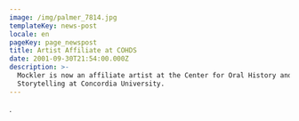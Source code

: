 ```yaml
---
image: /img/palmer_7814.jpg
templateKey: news-post
locale: en
pageKey: page_newspost
title: Artist Affiliate at COHDS
date: 2001-09-30T21:54:00.000Z
description: >-
  Mockler is now an affiliate artist at the Center for Oral History and Digital
  Storytelling at Concordia University.
---
```

.
